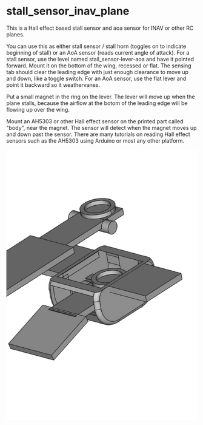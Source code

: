 # stall_sensor_inav_plane
This is a Hall effect based stall sensor and aoa sensor for INAV or other RC planes.

You can use this as either stall sensor / stall horn (toggles on to indicate beginning of stall) or an AoA sensor (reads
current angle of attack).  For a stall sensor, use the level named stall_sensor-lever-aoa and have it pointed forward.
Mount it on the bottom of the wing, recessed or flat. The sensing tab should clear the leading edge with just enough
clearance to move up and down, like a toggle switch. For an AoA sensor, use the flat lever and point it backward so it weathervanes.

Put a small magnet in the ring on the lever.  The lever will move up when the plane stalls, because the airflow at the
botom of the leading edge will be flowing up over the wing.

Mount an AH5303 or other Hall effect sensor on the printed part called "body", near the magnet. The sensor will detect when the magnet moves up and down past the sensor.  There are many tutorials on reading Hall effect sensors such as the AH5303 using Arduino or most any other platform.

![alt text](stall_sensor-1.png)

